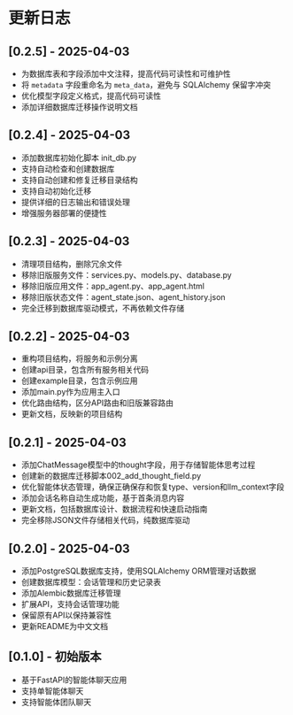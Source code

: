 # 更新日志

## [0.2.5] - 2025-04-03
* 为数据库表和字段添加中文注释，提高代码可读性和可维护性
* 将 `metadata` 字段重命名为 `meta_data`，避免与 SQLAlchemy 保留字冲突
* 优化模型字段定义格式，提高代码可读性
* 添加详细数据库迁移操作说明文档

## [0.2.4] - 2025-04-03
* 添加数据库初始化脚本 init_db.py
* 支持自动检查和创建数据库
* 支持自动创建和修复迁移目录结构
* 支持自动初始化迁移
* 提供详细的日志输出和错误处理
* 增强服务器部署的便捷性

## [0.2.3] - 2025-04-03
* 清理项目结构，删除冗余文件
* 移除旧版服务文件：services.py、models.py、database.py
* 移除旧版应用文件：app_agent.py、app_agent.html
* 移除旧版状态文件：agent_state.json、agent_history.json
* 完全迁移到数据库驱动模式，不再依赖文件存储

## [0.2.2] - 2025-04-03
* 重构项目结构，将服务和示例分离
* 创建api目录，包含所有服务相关代码
* 创建example目录，包含示例应用
* 添加main.py作为应用主入口
* 优化路由结构，区分API路由和旧版兼容路由
* 更新文档，反映新的项目结构

## [0.2.1] - 2025-04-03
* 添加ChatMessage模型中的thought字段，用于存储智能体思考过程
* 创建新的数据库迁移脚本002_add_thought_field.py
* 优化智能体状态管理，确保正确保存和恢复type、version和llm_context字段
* 添加会话名称自动生成功能，基于首条消息内容
* 更新文档，包括数据库设计、数据流程和快速启动指南
* 完全移除JSON文件存储相关代码，纯数据库驱动

## [0.2.0] - 2025-04-03
* 添加PostgreSQL数据库支持，使用SQLAlchemy ORM管理对话数据
* 创建数据库模型：会话管理和历史记录表
* 添加Alembic数据库迁移管理
* 扩展API，支持会话管理功能
* 保留原有API以保持兼容性
* 更新README为中文文档

## [0.1.0] - 初始版本
* 基于FastAPI的智能体聊天应用
* 支持单智能体聊天
* 支持智能体团队聊天

